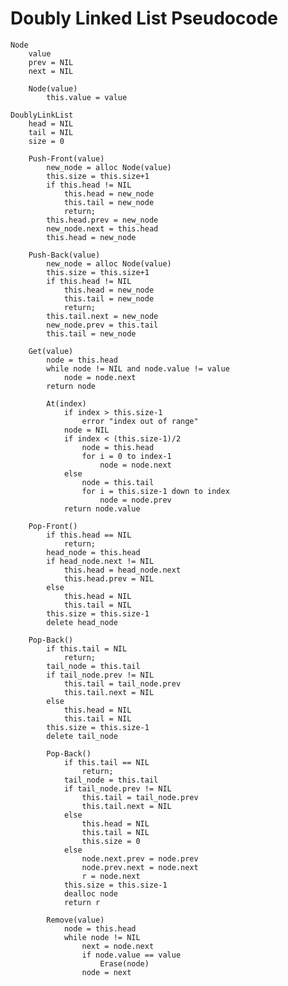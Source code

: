 # Doubly Linked List Pseudocode

	Node
		value
		prev = NIL
		next = NIL

		Node(value)
			this.value = value

	DoublyLinkList
		head = NIL
		tail = NIL
		size = 0

		Push-Front(value)
			new_node = alloc Node(value)
			this.size = this.size+1
			if this.head != NIL
				this.head = new_node
				this.tail = new_node
				return;
			this.head.prev = new_node
			new_node.next = this.head
			this.head = new_node

		Push-Back(value)
			new_node = alloc Node(value)
			this.size = this.size+1
			if this.head != NIL
				this.head = new_node
				this.tail = new_node
				return;
			this.tail.next = new_node
			new_node.prev = this.tail
			this.tail = new_node

		Get(value)
			node = this.head
			while node != NIL and node.value != value
				node = node.next
			return node

			At(index)
				if index > this.size-1
					error "index out of range"
				node = NIL
				if index < (this.size-1)/2
					node = this.head
					for i = 0 to index-1
						node = node.next
				else
					node = this.tail
					for i = this.size-1 down to index
						node = node.prev
				return node.value

		Pop-Front()
			if this.head == NIL
				return;
			head_node = this.head
			if head_node.next != NIL
				this.head = head_node.next
				this.head.prev = NIL
			else
				this.head = NIL
				this.tail = NIL
			this.size = this.size-1
			delete head_node
		
		Pop-Back()
			if this.tail = NIL
				return;
			tail_node = this.tail
			if tail_node.prev != NIL
				this.tail = tail_node.prev
				this.tail.next = NIL
			else
				this.head = NIL
				this.tail = NIL
			this.size = this.size-1
			delete tail_node

			Pop-Back()
				if this.tail == NIL
					return;
				tail_node = this.tail
				if tail_node.prev != NIL
					this.tail = tail_node.prev
					this.tail.next = NIL
				else
					this.head = NIL
					this.tail = NIL
					this.size = 0
				else
					node.next.prev = node.prev
					node.prev.next = node.next
					r = node.next
				this.size = this.size-1
				dealloc node
				return r

			Remove(value)
				node = this.head
				while node != NIL
					next = node.next
					if node.value == value
						Erase(node)
					node = next
